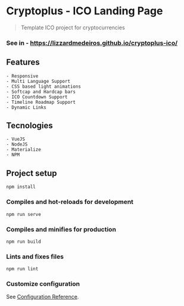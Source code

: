 # Cryptoplus - ICO Landing Page
> Template ICO project for cryptocurrencies

### See in - https://lizzardmedeiros.github.io/cryptoplus-ico/

## Features
	- Responsive
	- Multi Language Support
	- CSS based light animations
	- Softcap and Hardcap bars
	- ICO Countdown Support 
	- Timeline Roadmap Support
	- Dynamic Links

## Tecnologies
	- VueJS
	- NodeJS
	- Materialize
	- NPM

## Project setup
```
npm install
```

### Compiles and hot-reloads for development
```
npm run serve
```

### Compiles and minifies for production
```
npm run build
```

### Lints and fixes files
```
npm run lint
```

### Customize configuration
See [Configuration Reference](https://cli.vuejs.org/config/).
